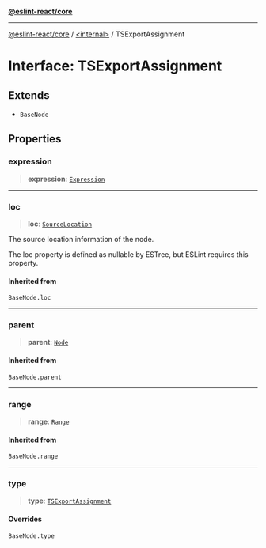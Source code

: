 [**@eslint-react/core**](../../README.md)

***

[@eslint-react/core](../../README.md) / [\<internal\>](../README.md) / TSExportAssignment

# Interface: TSExportAssignment

## Extends

- `BaseNode`

## Properties

### expression

> **expression**: [`Expression`](../type-aliases/Expression.md)

***

### loc

> **loc**: [`SourceLocation`](SourceLocation.md)

The source location information of the node.

The loc property is defined as nullable by ESTree, but ESLint requires this property.

#### Inherited from

`BaseNode.loc`

***

### parent

> **parent**: [`Node`](../type-aliases/Node.md)

#### Inherited from

`BaseNode.parent`

***

### range

> **range**: [`Range`](../type-aliases/Range.md)

#### Inherited from

`BaseNode.range`

***

### type

> **type**: [`TSExportAssignment`](../README.md#tsexportassignment)

#### Overrides

`BaseNode.type`
